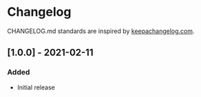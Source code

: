 # Changelog

CHANGELOG.md standards are inspired by [keepachangelog.com](https://keepachangelog.com/en/1.0.0/).

## [1.0.0] - 2021-02-11

### Added

- Initial release
